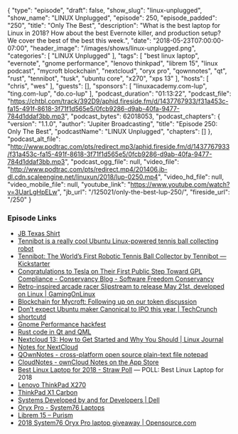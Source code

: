 {
  "type": "episode",
  "draft": false,
  "show_slug": "linux-unplugged",
  "show_name": "LINUX Unplugged",
  "episode": 250,
  "episode_padded": "250",
  "title": "Only The Best",
  "description": "What is the best laptop for Linux in 2018? How about the best Evernote killer, and production setup? We cover the best of the best this week.",
  "date": "2018-05-23T07:00:00-07:00",
  "header_image": "/images/shows/linux-unplugged.png",
  "categories": [
    "LINUX Unplugged"
  ],
  "tags": [
    "best linux laptop",
    "evernote",
    "gnome performance",
    "lenovo thinkpad",
    "librem 15",
    "linux podcast",
    "mycroft blockchain",
    "nextcloud",
    "oryx pro",
    "qownnotes",
    "qt",
    "rust",
    "tennibot",
    "tusk",
    "ubuntu core",
    "x270",
    "xps 13"
  ],
  "hosts": [
    "chris",
    "wes"
  ],
  "guests": [],
  "sponsors": [
    "linuxacademy.com-lup",
    "ting.com-lup",
    "do.co-lup"
  ],
  "podcast_duration": "01:13:22",
  "podcast_file": "https://chtbl.com/track/392D9/aphid.fireside.fm/d/1437767933/f31a453c-fa15-491f-8618-3f71f1d565e5/0fcb9286-d9ab-40fa-9477-784d1ddaf3bb.mp3",
  "podcast_bytes": 62018053,
  "podcast_chapters": {
    "version": "1.1.0",
    "author": "Jupiter Broadcasting",
    "title": "Episode 250: Only The Best",
    "podcastName": "LINUX Unplugged",
    "chapters": []
  },
  "podcast_alt_file": "http://www.podtrac.com/pts/redirect.mp3/aphid.fireside.fm/d/1437767933/f31a453c-fa15-491f-8618-3f71f1d565e5/0fcb9286-d9ab-40fa-9477-784d1ddaf3bb.mp3",
  "podcast_ogg_file": null,
  "video_file": "http://www.podtrac.com/pts/redirect.mp4/201406.jb-dl.cdn.scaleengine.net/linuxun/2018/lup-0250.mp4",
  "video_hd_file": null,
  "video_mobile_file": null,
  "youtube_link": "https://www.youtube.com/watch?v=3UarLgHpELw",
  "jb_url": "/125021/only-the-best-lup-250/",
  "fireside_url": "/250"
}


### Episode Links

  * [JB Texas Shirt](https://teespring.com/jbtexas#pid=2&cid=2397&sid=front "JB Texas Shirt")
  * [Tennibot is a really cool Ubuntu Linux-powered tennis ball collecting robot](https://betanews.com/2018/05/20/tennibot-ubuntu-linux-tennis-ball/ "Tennibot is a really cool Ubuntu Linux-powered tennis ball collecting robot")
  * [Tennibot: The World’s First Robotic Tennis Ball Collector by Tennibot — Kickstarter](https://www.kickstarter.com/projects/770435035/tennibot-the-worlds-first-robotic-tennis-ball-coll "Tennibot: The World’s First Robotic Tennis Ball Collector by Tennibot — Kickstarter")
  * [Congratulations to Tesla on Their First Public Step Toward GPL Compliance - Conservancy Blog - Software Freedom Conservancy](https://sfconservancy.org/blog/2018/may/18/tesla-incomplete-ccs/ "Congratulations to Tesla on Their First Public Step Toward GPL Compliance - Conservancy Blog - Software Freedom Conservancy")
  * [Retro-inspired arcade racer Slipstream to release May 21st, developed on Linux | GamingOnLinux](https://www.gamingonlinux.com/articles/retro-inspired-arcade-racer-slipstream-to-release-may-21st-developed-on-linux.11793?module=articles_full&title=retro-inspired-arcade-racer-slipstream-to-release-may-21st-developed-on-linux&aid=11793 "Retro-inspired arcade racer Slipstream to release May 21st, developed on Linux | GamingOnLinux")
  * [Blockchain for Mycroft: Following up on our token discussion](https://mycroft.ai/blog/blockchain-for-mycroft-following-up-on-our-crypto-token-discussion/ "Blockchain for Mycroft: Following up on our token discussion")
  * [Don’t expect Ubuntu maker Canonical to IPO this year | TechCrunch](https://techcrunch.com/2018/05/21/dont-expect-ubuntu-maker-canonical-to-ipo-this-year/ "Don’t expect Ubuntu maker Canonical to IPO this year | TechCrunch")
  * [shortcutd](https://github.com/TiBeN/shortcutd "shortcutd")
  * [Gnome Performance hackfest](https://blogs.gnome.org/carlosg/2018/05/17/performance-hackfest/ "Gnome Performance hackfest")
  * [Rust code in Qt and QML ](https://github.com/KDE/rust-qt-binding-generator "Rust code in Qt and QML ")
  * [Nextcloud 13: How to Get Started and Why You Should | Linux Journal](https://www.linuxjournal.com/content/nextcloud-13-how-get-started-and-why-you-should "Nextcloud 13: How to Get Started and Why You Should | Linux Journal")
  * [Notes for NextCloud](https://apps.nextcloud.com/apps/notes "Notes for NextCloud")
  * [QOwnNotes - cross-platform open source plain-text file notepad](https://www.qownnotes.org/ "QOwnNotes - cross-platform open source plain-text file notepad")
  * [CloudNotes - ownCloud Notes on the App Store](https://itunes.apple.com/us/app/cloudnotes-owncloud-notes/id813973264?mt=8 "CloudNotes - ownCloud Notes on the App Store")
  * [Best Linux Laptop for 2018 - Straw Poll](https://www.strawpoll.me/15748856 "Best Linux Laptop for 2018 - Straw Poll") — POLL: Best Linux Laptop for 2018
  * [ Lenovo ThinkPad X270 ](https://www.amazon.com/Lenovo-ThinkPad-Laptop-i7-6500U-Processor/dp/B072HX3LV7 " Lenovo ThinkPad X270 ")
  * [ThinkPad X1 Carbon](https://www3.lenovo.com/us/en/laptops/thinkpad/thinkpad-x/ThinkPad-X1-Carbon-6th-Gen/p/22TP2TXX16G "ThinkPad X1 Carbon")
  * [Systems Developed by and for Developers | Dell](http://www.dell.com/learn/us/en/555/campaigns/xps-linux-laptop_us "Systems Developed by and for Developers | Dell")
  * [Oryx Pro - System76 Laptops](https://system76.com/laptops/oryx "Oryx Pro - System76 Laptops")
  * [Librem 15 – Purism](https://puri.sm/products/librem-15/ "Librem 15 – Purism")
  * [2018 System76 Oryx Pro laptop giveaway | Opensource.com](https://opensource.com/article/18/5/system76-oryx-pro-laptop-giveaway "2018 System76 Oryx Pro laptop giveaway | Opensource.com")


